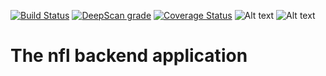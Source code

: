 [![Build Status](https://travis-ci.org/toufikbakhtaoui/nfl-backend-app.svg?branch=master)](https://travis-ci.org/toufikbakhtaoui/nfl-backend-app)
[![DeepScan grade](https://deepscan.io/api/teams/7446/projects/9703/branches/129240/badge/grade.svg)](https://deepscan.io/dashboard#view=project&tid=7446&pid=9703&bid=129240)
[![Coverage Status](https://coveralls.io/repos/github/toufikbakhtaoui/nfl-backend-app/badge.svg?branch=master)](https://coveralls.io/github/toufikbakhtaoui/nfl-backend-app?branch=master)
![Alt text](https://www.code-inspector.com/project/4370/score/svg)
![Alt text](https://www.code-inspector.com/project/4370/status/svg)
# The nfl backend application